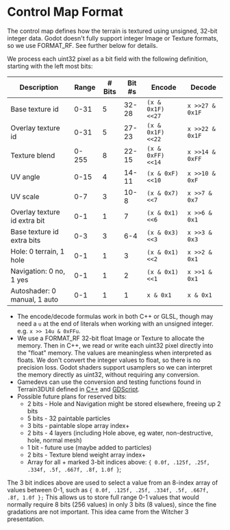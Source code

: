 Control Map Format
=====================

The control map defines how the terrain is textured using unsigned, 32-bit integer data. Godot doesn't fully support integer Image or Texture formats, so we use FORMAT_RF. See further below for details.

We process each uint32 pixel as a bit field with the following definition, starting with the left most bits:

| Description                   | Range | # Bits | Bit #s | Encode            | Decode
|-------------------------------|-------|--------|------|-------------------|-|
| Base texture id               | 0-31  | 5      | 32-28 | `(x & 0x1F) <<27` | `x >>27 & 0x1F`
| Overlay texture id            | 0-31  | 5      | 27-23 | `(x & 0x1F) <<22` | `x >>22 & 0x1F`
| Texture blend                 | 0-255 | 8      | 22-15 | `(x & 0xFF) <<14` | `x >>14 & 0xFF`
| UV angle                      | 0-15  | 4      | 14-11 | `(x & 0xF) <<10`  | `x >>10 & 0xF`
| UV scale                      | 0-7   | 3      | 10-8 | `(x & 0x7) <<7`   | `x >>7 & 0x7`
| Overlay texture id extra bit  | 0-1   | 1      | 7    | `(x & 0x1) <<6`   | `x >>6 & 0x1`
| Base texture id extra bits    | 0-3   | 3      | 6-4  | `(x & 0x3) <<3`   | `x >>3 & 0x3`
| Hole: 0 terrain, 1 hole       | 0-1   | 1      | 3    | `(x & 0x1) <<2`   | `x >>2 & 0x1`
| Navigation: 0 no, 1 yes       | 0-1   | 1      | 2    | `(x & 0x1) <<1`   | `x >>1 & 0x1`
| Autoshader: 0 manual, 1 auto  | 0-1   | 1      | 1    | `x & 0x1`         | `x & 0x1`

* The encode/decode formulas work in both C++ or GLSL, though may need a `u` at the end of literals when working with an unsigned integer. e.g. `x >> 14u & 0xFFu`.
* We use a FORMAT_RF 32-bit float Image or Texture to allocate the memory. Then in C++, we read or write each uint32 pixel directly into the "float" memory. The values are meaningless when interpreted as floats. We don't convert the integer values to float, so there is no precision loss. Godot shaders support usamplers so we can interpret the memory directly as uint32, without requiring any conversion.
* Gamedevs can use the conversion and testing functions found in Terrain3DUtil defined in [C++](https://github.com/TokisanGames/Terrain3D/blob/main/src/terrain_3d_util.h) and [GDScript](../api/class_terrain3dutil.rst).
* Possible future plans for reserved bits:
  * 2 bits - Hole and Navigation might be stored elsewhere, freeing up 2 bits
  * 5 bits - 32 paintable particles
  * 3 bits - paintable slope array index+
  * 2 bits - 4 layers (including Hole above, eg water, non-destructive, hole, normal mesh) 
  * 1 bit - future use (maybe added to particles)
  * 2 bits - Texture blend weight array index+
  * Array for all + marked 3-bit indices above: `{ 0.0f, .125f, .25f, .334f, .5f, .667f, .8f, 1.0f }`;

The 3 bit indices above are used to select a value from an 8-index array of values between 0-1, such as `{ 0.0f, .125f, .25f, .334f, .5f, .667f, .8f, 1.0f };` This allows us to store full range 0-1 values that would normally require 8 bits (256 values) in only 3 bits (8 values), since the fine gradations are not important. This idea came from the Witcher 3 presentation.


